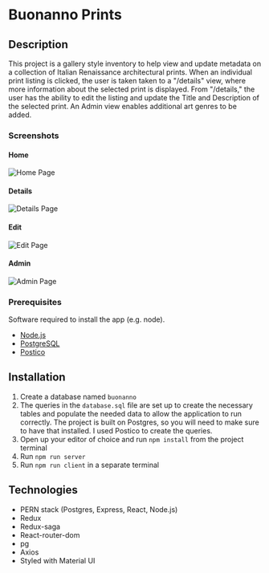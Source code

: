 # Buonanno Prints

## Description

This project is a gallery style inventory to help view and update metadata on a collection of Italian Renaissance architectural prints. When an individual print listing is clicked, the user is taken taken to a "/details" view, where more information about the selected print is displayed. From "/details," the user has the ability to edit the listing and update the Title and Description of the selected print. An Admin view enables additional art genres to be added.

### Screenshots

#### Home

<img src="../wireframes/HomePage.jpeg" alt="Home Page" />

#### Details

<img src="../wireframes/DetailsPage.jpeg" alt="Details Page" />

#### Edit

<img src="../wireframes/EditPage.jpeg" alt="Edit Page" />

#### Admin

<img src="../wireframes/AdminPage.jpeg" alt="Admin Page" />

### Prerequisites

Software required to install the app (e.g. node).

- [Node.js](https://github.com/nvm-sh/nvm)
- [PostgreSQL](https://wiki.postgresql.org/wiki/Homebrew)
- [Postico](https://eggerapps.at/postico/)

## Installation

1. Create a database named `buonanno`
1. The queries in the `database.sql` file are set up to create the necessary tables and populate the needed data to allow the application to run correctly. The project is built on Postgres, so you will need to make sure to have that installed. I used Postico to create the queries.
1. Open up your editor of choice and run `npm install` from the project terminal
1. Run `npm run server`
1. Run `npm run client` in a separate terminal

## Technologies

- PERN stack (Postgres, Express, React, Node.js)
- Redux
- Redux-saga
- React-router-dom
- pg
- Axios
- Styled with Material UI

